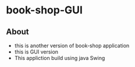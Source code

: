 # book-shop-GUI

## About
- this is another version of book-shop application 
- this is GUI version
- This appliction build using java Swing 
